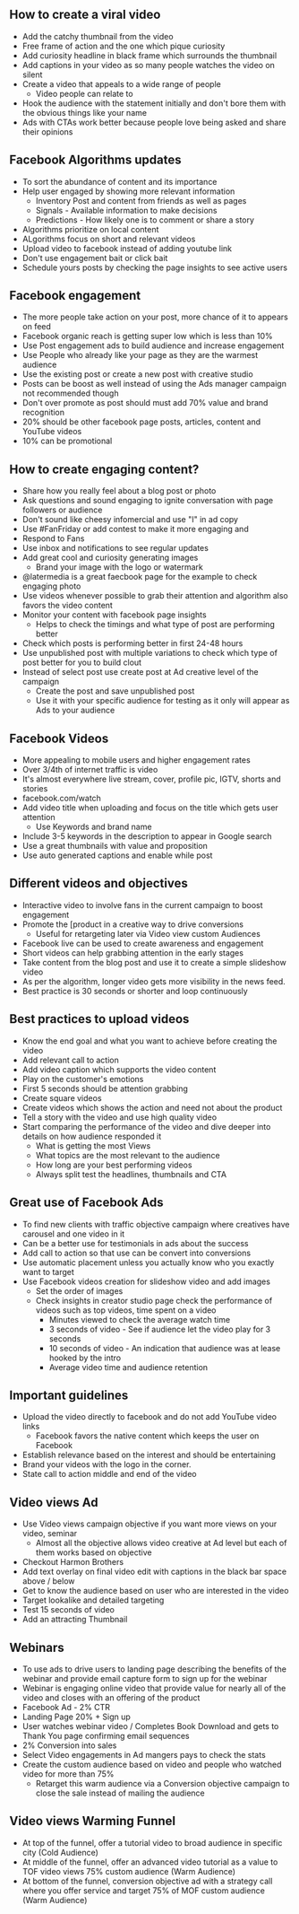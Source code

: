 ## How to create a viral video 
- Add the catchy thumbnail from the video 
- Free frame of action and the one which pique curiosity
- Add curiosity headline in black frame which surrounds the thumbnail
- Add captions in your video as so many people watches the video on silent 
- Create a video that appeals to a wide range of people 
  - Video people can relate to 
- Hook the audience with the statement initially and don't bore them with the obvious things like your name 
- Ads with CTAs work better because people love being asked and share their opinions

## Facebook Algorithms updates
- To sort the abundance of content and its importance
- Help user engaged by showing more relevant information
  - Inventory  Post and content from friends as well as pages 
  - Signals - Available information to make decisions 
  - Predictions - How likely one is to comment or share a story
- Algorithms prioritize on local content 
- ALgorithms focus on short and relevant videos 
- Upload video to facebook instead of adding youtube link 
- Don't use engagement bait or click bait
- Schedule yours posts by checking the page insights to see active users 

## Facebook engagement
- The more people take action on your post, more chance of it to appears on feed
- Facebook organic reach is getting super low which is less than 10% 
- Use Post engagement ads to build audience and increase engagement
- Use People who already like your page as they are the warmest audience 
- Use the existing post or create a new post with creative studio 
- Posts can be boost as well instead of using the Ads manager campaign not recommended though
- Don't over promote as post should must add 70% value and brand recognition
- 20% should be other facebook page posts, articles, content and YouTube videos
- 10% can be promotional 
  
## How to create engaging content?
- Share how you really feel about a blog post or photo 
- Ask questions and sound engaging to ignite conversation with page followers or audience
- Don't sound like cheesy infomercial and use "I" in ad copy
- Use #FanFriday or add contest to make it more engaging and
- Respond to Fans
- Use inbox and notifications to see regular updates 
- Add great cool and curiosity generating images 
  - Brand your image with the logo or watermark 
- @latermedia is a great faecbook page for the example to check engaging photo 
- Use videos whenever possible to grab their attention and algorithm also favors the video content
- Monitor your content with facebook page insights 
  - Helps to check the timings and what type of post are performing better
- Check which posts is performing better in first 24-48 hours
- Use unpublished post with multiple variations to check which type of post better for you to build clout
- Instead of select post use create post at Ad creative level of the campaign 
  - Create the post and save unpublished post
  - Use it with your specific audience for testing as it only will appear as Ads to your audience

## Facebook Videos
- More appealing to mobile users and higher engagement rates
- Over 3/4th of internet traffic is video
- It's almost everywhere live stream, cover, profile pic, IGTV, shorts and stories
- facebook.com/watch
- Add video title when uploading and focus on the title which gets user attention
  - Use Keywords and brand name
-  Include 3-5 keywords in the description to appear in Google search
-  Use a great thumbnails with value and proposition
-  Use auto generated captions and enable while post
  
## Different videos and objectives
- Interactive video to involve fans in the current campaign to boost engagement 
- Promote the [product in a creative way to drive conversions
  - Useful for retargeting later via Video view custom Audiences
- Facebook live can be used to create awareness and engagement 
- Short videos can help grabbing attention in the early stages 
- Take content from the blog post and use it to create a simple slideshow video 
- As per the algorithm, longer video gets more visibility in the news feed.
- Best practice is 30 seconds or shorter and loop continuously

## Best practices to upload videos
- Know the end goal and what you want to achieve before creating the video 
- Add relevant call to action 
- Add video caption which supports the video content 
- Play on the customer's emotions 
- First 5 seconds should be attention grabbing
- Create square videos 
- Create videos which shows the action and need not about the product 
- Tell a story with the video and use high quality video
- Start comparing the performance of the video and dive deeper into details on how audience responded it
  - What is getting the most Views
  - What topics are the most relevant to the audience
  - How long are your best performing videos
  - Always split test the headlines, thumbnails and CTA
  
## Great use of Facebook Ads 
- To find new clients with traffic objective campaign where creatives have carousel and one video in it
- Can be a better use for testimonials in ads about the success 
- Add call to action so that use can be convert into conversions
- Use automatic placement unless you actually know who you exactly want to target
- Use Facebook videos creation for slideshow video and add images
  - Set the order of images 
  - Check insights in creator studio page check the performance of videos such as top videos, time spent on a video 
    - Minutes viewed to check the average watch time 
    - 3 seconds of video - See if audience let the video play for 3 seconds
    - 10 seconds of video - An indication that audience was at lease hooked by the intro
    - Average video time and audience retention 

## Important guidelines
- Upload the video directly to facebook and do not add YouTube video links 
  - Facebook favors the native content which keeps the user on Facebook
- Establish relevance based on the interest and should be entertaining
- Brand your videos with the logo in the corner.
- State call to action middle and end of the video 

## Video views Ad
- Use Video views campaign objective if you want more views on your video, seminar
  - Almost all the objective allows video creative at Ad level but each of them works based on objective 
- Checkout Harmon Brothers
- Add text overlay on final video edit with captions in the black bar space above / below 
- Get to know the audience based on user who are interested in the video
- Target lookalike and detailed targeting 
- Test 15 seconds of video
- Add an attracting Thumbnail 
  
## Webinars
- To use ads to drive users to landing page describing the benefits of the webinar and provide email capture form to sign up for the webinar 
- Webinar is engaging online video that provide value for nearly all of the video and closes with an offering of the product 
- Facebook Ad - 2% CTR 
- Landing Page 20% + Sign up
- User watches webinar video  / Completes Book Download and gets to Thank You page confirming email sequences 
- 2% Conversion into sales 
- Select Video engagements in Ad mangers pays to check the stats
- Create the custom audience based on video and people who watched video for more than 75%
  - Retarget this warm audience via a Conversion objective campaign to close the sale instead of mailing the audience
  
## Video views Warming Funnel
- At top of the funnel, offer a tutorial video to broad audience in specific city (Cold Audience)
- At middle of the funnel, offer an advanced video tutorial as a value to TOF video views 75% custom audience (Warm Audience)
- At bottom of the funnel, conversion objective ad with a strategy call where you offer service and target 75% of MOF custom audience (Warm Audience)
  
  
  